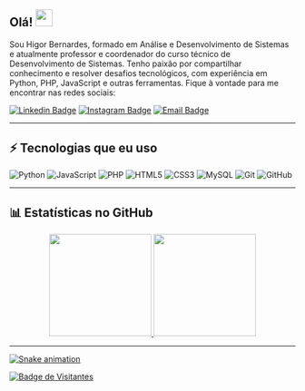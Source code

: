 ## Olá! <img src="https://raw.githubusercontent.com/aemmadi/aemmadi/master/wave.gif" width="30">

Sou Higor Bernardes, formado em Análise e Desenvolvimento de Sistemas e atualmente professor e coordenador do curso técnico de Desenvolvimento de Sistemas. Tenho paixão por compartilhar conhecimento e resolver desafios tecnológicos, com experiência em Python, PHP, JavaScript e outras ferramentas. Fique à vontade para me encontrar nas redes sociais:

[![Linkedin Badge](https://img.shields.io/badge/-Higor%20Bernardes-blue?style=flat-square&logo=Linkedin&logoColor=white&link=https://www.linkedin.com/in/higor-bernardes/)](https://www.linkedin.com/in/higor-bernardes/)
[![Instagram Badge](https://img.shields.io/badge/-@prof_higoor-purple?style=flat-square&logo=instagram&logoColor=white&link=https://www.instagram.com/prof_higoor/)](https://www.instagram.com/prof_higoor/)
[![Email Badge](https://img.shields.io/badge/-bernardeshigor52@gmail.com-c14438?style=flat-square&logo=Gmail&logoColor=white&link=mailto:bernardeshigor52@gmail.com)](mailto:bernardeshigor52@gmail.com)

---

## ⚡ Tecnologias que eu uso

![Python](https://img.shields.io/badge/-Python-black?style=flat-square&logo=Python)
![JavaScript](https://img.shields.io/badge/-JavaScript-black?style=flat-square&logo=javascript)
![PHP](https://img.shields.io/badge/-PHP-777BB4?style=flat-square&logo=php&logoColor=white)
![HTML5](https://img.shields.io/badge/-HTML5-E34F26?style=flat-square&logo=html5&logoColor=white)
![CSS3](https://img.shields.io/badge/-CSS3-1572B6?style=flat-square&logo=css3)
![MySQL](https://img.shields.io/badge/-MySQL-black?style=flat-square&logo=mysql)
![Git](https://img.shields.io/badge/-Git-black?style=flat-square&logo=git)
![GitHub](https://img.shields.io/badge/-GitHub-181717?style=flat-square&logo=github)

---

## 📊 Estatísticas no GitHub

<div align="center">
  <a href="https://github.com/higorber">
  <img height="180em" src="https://github-readme-stats.vercel.app/api?username=higorber&show_icons=true&theme=tokyonight&include_all_commits=true&count_private=true"/>
  <img height="180em" src="https://github-readme-stats.vercel.app/api/top-langs/?username=higorber&layout=compact&langs_count=7&theme=tokyonight"/>
</div>

---

![Snake animation](https://github.com/higorber/higorber/blob/output/github-contribution-grid-snake.svg)


![Badge de Visitantes](https://visitor-badge.laobi.icu/badge?page_id=higober.higober)
